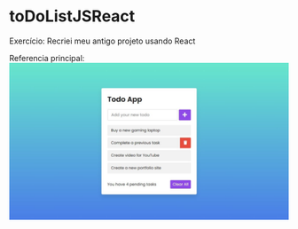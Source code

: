 # toDoListJSReact

Exercício: Recriei meu antigo projeto usando React


Referencia principal: ![](reference.jpg)
